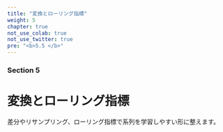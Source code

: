 ```yaml
---
title: "変換とローリング指標"
weight: 5
chapter: true
not_use_colab: true
not_use_twitter: true
pre: "<b>5.5 </b>"
---
```


### Section 5
# 変換とローリング指標

差分やリサンプリング、ローリング指標で系列を学習しやすい形に整えます。
